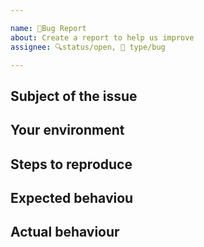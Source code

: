 ```yaml
---

name: 🐛Bug Report
about: Create a report to help us improve
assignee: 🔍status/open, 🐛 type/bug

---
```


## Subject of the issue
## Your environment
## Steps to reproduce
## Expected behaviou
## Actual behaviour
